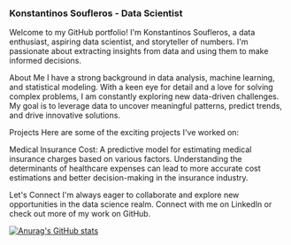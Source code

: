 ### Konstantinos Soufleros - Data Scientist
Welcome to my GitHub portfolio! I'm Konstantinos Soufleros, a data enthusiast, aspiring data scientist, and storyteller of numbers. I'm passionate about extracting insights from data and using them to make informed decisions.

About Me
I have a strong background in data analysis, machine learning, and statistical modeling. With a keen eye for detail and a love for solving complex problems, I am constantly exploring new data-driven challenges. My goal is to leverage data to uncover meaningful patterns, predict trends, and drive innovative solutions.

Projects
Here are some of the exciting projects I've worked on:

Medical Insurance Cost: A predictive model for estimating medical insurance charges based on various factors. Understanding the determinants of healthcare expenses can lead to more accurate cost estimations and better decision-making in the insurance industry.

Let's Connect
I'm always eager to collaborate and explore new opportunities in the data science realm. Connect with me on LinkedIn or check out more of my work on GitHub.

[![Anurag's GitHub stats](https://github-readme-stats.vercel.app/api?username=kostas696)](https://github.com/anuraghazra/github-readme-stats)
